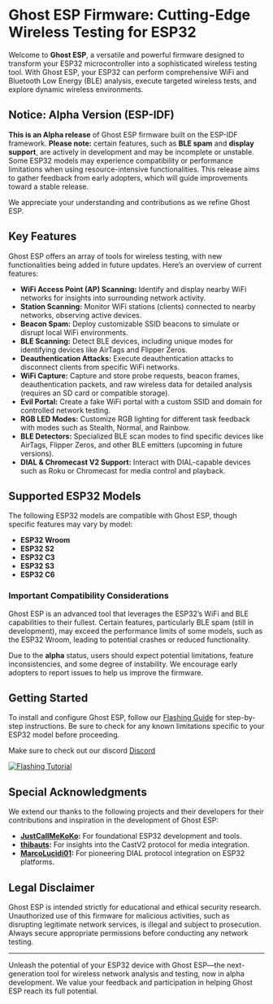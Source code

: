 # Ghost ESP Firmware: Cutting-Edge Wireless Testing for ESP32

Welcome to **Ghost ESP**, a versatile and powerful firmware designed to transform your ESP32 microcontroller into a sophisticated wireless testing tool. With Ghost ESP, your ESP32 can perform comprehensive WiFi and Bluetooth Low Energy (BLE) analysis, execute targeted wireless tests, and explore dynamic wireless environments.

## Notice: Alpha Version (ESP-IDF)

**This is an Alpha release** of Ghost ESP firmware built on the ESP-IDF framework. **Please note:** certain features, such as **BLE spam** and **display support**, are actively in development and may be incomplete or unstable. Some ESP32 models may experience compatibility or performance limitations when using resource-intensive functionalities. This release aims to gather feedback from early adopters, which will guide improvements toward a stable release.

We appreciate your understanding and contributions as we refine Ghost ESP.

## Key Features

Ghost ESP offers an array of tools for wireless testing, with new functionalities being added in future updates. Here’s an overview of current features:

- **WiFi Access Point (AP) Scanning:** Identify and display nearby WiFi networks for insights into surrounding network activity.
- **Station Scanning:** Monitor WiFi stations (clients) connected to nearby networks, observing active devices.
- **Beacon Spam:** Deploy customizable SSID beacons to simulate or disrupt local WiFi environments.
- **BLE Scanning:** Detect BLE devices, including unique modes for identifying devices like AirTags and Flipper Zeros.
- **Deauthentication Attacks:** Execute deauthentication attacks to disconnect clients from specific WiFi networks.
- **WiFi Capture:** Capture and store probe requests, beacon frames, deauthentication packets, and raw wireless data for detailed analysis (requires an SD card or compatible storage).
- **Evil Portal:** Create a fake WiFi portal with a custom SSID and domain for controlled network testing.
- **RGB LED Modes:** Customize RGB lighting for different task feedback with modes such as Stealth, Normal, and Rainbow.
- **BLE Detectors:** Specialized BLE scan modes to find specific devices like AirTags, Flipper Zeros, and other BLE emitters (upcoming in future versions).
- **DIAL & Chromecast V2 Support:** Interact with DIAL-capable devices such as Roku or Chromecast for media control and playback.

## Supported ESP32 Models

The following ESP32 models are compatible with Ghost ESP, though specific features may vary by model:

- **ESP32 Wroom**
- **ESP32 S2**
- **ESP32 C3**
- **ESP32 S3**
- **ESP32 C6**

### Important Compatibility Considerations

Ghost ESP is an advanced tool that leverages the ESP32’s WiFi and BLE capabilities to their fullest. Certain features, particularly BLE spam (still in development), may exceed the performance limits of some models, such as the ESP32 Wroom, leading to potential crashes or reduced functionality.

Due to the **alpha** status, users should expect potential limitations, feature inconsistencies, and some degree of instability. We encourage early adopters to report issues to help us improve the firmware.

## Getting Started

To install and configure Ghost ESP, follow our [Flashing Guide](https://github.com/Spooks4576/Ghost_ESP/blob/main/docs/HOWTOFLASH.md) for step-by-step instructions. Be sure to check for any known limitations specific to your ESP32 model before proceeding.

Make sure to check out our discord [Discord](https://discord.gg/PkdjxqYKe4)


[![Flashing Tutorial](https://img.shields.io/badge/Tutorial-Flashing-blue)](https://github.com/Spooks4576/Ghost_ESP/wiki)

## Special Acknowledgments

We extend our thanks to the following projects and their developers for their contributions and inspiration in the development of Ghost ESP:

- **[JustCallMeKoKo](https://github.com/justcallmekoko/ESP32Marauder):** For foundational ESP32 development and tools.
- **[thibauts](https://github.com/thibauts/node-castv2-client):** For insights into the CastV2 protocol for media integration.
- **[MarcoLucidi01](https://github.com/MarcoLucidi01/ytcast/tree/master/dial):** For pioneering DIAL protocol integration on ESP32 platforms.

## Legal Disclaimer

Ghost ESP is intended strictly for educational and ethical security research. Unauthorized use of this firmware for malicious activities, such as disrupting legitimate network services, is illegal and subject to prosecution. Always secure appropriate permissions before conducting any network testing.

---

Unleash the potential of your ESP32 device with Ghost ESP—the next-generation tool for wireless network analysis and testing, now in alpha development. We value your feedback and participation in helping Ghost ESP reach its full potential.
